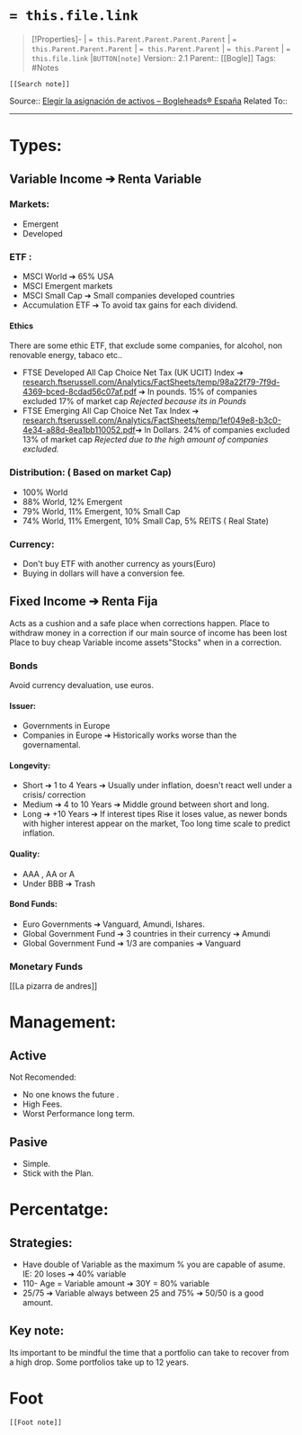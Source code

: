 # `= this.file.link`
>[!Properties]- | `= this.Parent.Parent.Parent.Parent` |  `= this.Parent.Parent.Parent` | `= this.Parent.Parent` | `= this.Parent` | `= this.file.link` |`BUTTON[note]` 
>Version:: 2.1
>Parent:: [[Bogle]]
>Tags: #Notes
```meta-bind-embed
[[Search note]]
```
Source:: [Elegir la asignación de activos – Bogleheads® España](https://bogleheads.es/guia/asignacion-activos)
Related To::
***
# Types:
## Variable Income ➔ Renta Variable

### Markets:
- Emergent
- Developed
### ETF :
- MSCI World ➔ 65% USA
- MSCI Emergent markets
- MSCI Small Cap ➔ Small companies developed countries
- Accumulation ETF ➔  To avoid tax gains for each dividend. 

#### Ethics
There are some ethic ETF, that exclude some companies, for alcohol, non renovable energy, tabaco etc.. 
- FTSE Developed All Cap Choice Net Tax (UK UCIT) Index ➔ [research.ftserussell.com/Analytics/FactSheets/temp/98a22f79-7f9d-4369-bced-8cdad56c07af.pdf](https://research.ftserussell.com/Analytics/FactSheets/temp/98a22f79-7f9d-4369-bced-8cdad56c07af.pdf) ➔  In pounds. 15% of companies excluded  17% of market cap *Rejected because its in Pounds*
- FTSE Emerging All Cap Choice Net Tax Index ➔ [research.ftserussell.com/Analytics/FactSheets/temp/1ef049e8-b3c0-4e34-a88d-8ea1bb110052.pdf](https://research.ftserussell.com/Analytics/FactSheets/temp/1ef049e8-b3c0-4e34-a88d-8ea1bb110052.pdf)➔  In Dollars. 24% of companies excluded  13% of market cap *Rejected due to the high amount of companies excluded.*


### Distribution: ( Based on market Cap)
- 100% World
- 88% World, 12% Emergent
- 79% World, 11% Emergent, 10% Small Cap
- 74% World, 11% Emergent, 10% Small Cap, 5% REITS ( Real State)

### Currency: 
- Don't buy ETF with another currency as yours(Euro)
- Buying in dollars will have a conversion fee. 


## Fixed Income ➔  Renta Fija
Acts as a cushion and a safe place when corrections happen.
Place to withdraw money in a correction if our main source of income has been lost
Place to buy cheap Variable income assets"Stocks" when in a correction.
### Bonds
Avoid currency devaluation, use euros.
#### Issuer:
- Governments in Europe
- Companies in Europe ➔ Historically works worse than the governamental. 
#### Longevity:
- Short ➔ 1 to 4 Years  ➔ Usually under inflation, doesn't react well under a crisis/ correction 
- Medium ➔ 4 to 10 Years ➔ Middle ground between short and long. 
- Long ➔ +10 Years  ➔ If interest tipes Rise it loses value, as newer bonds with higher interest appear on the market, Too long time scale to predict inflation. 
#### Quality:
- AAA , AA or A
- Under BBB ➔ Trash

#### Bond Funds:
- Euro Governments ➔ Vanguard, Amundi, Ishares.
- Global Government Fund ➔ 3 countries in their currency ➔ Amundi
- Global Government Fund ➔ 1/3 are companies ➔ Vanguard


### Monetary Funds
 [[La pizarra de andres]]

# Management:

## Active
Not Recomended:
- No one knows the future .
- High Fees.
- Worst Performance long term.
## Pasive
- Simple.
- Stick with the Plan.

# Percentatge:
## Strategies:
- Have double of Variable as the maximum % you are capable of asume. IE: 20 loses ➔ 40% variable
- 110- Age = Variable amount ➔ 30Y = 80% variable
- 25/75 ➔ Variable always between 25 and 75% ➔ 50/50 is a good amount.

## Key note:

Its important to be mindful the time that a portfolio can take to recover from a high drop.
Some portfolios take up to 12 years.


# Foot
```meta-bind-embed
[[Foot note]]
``` 